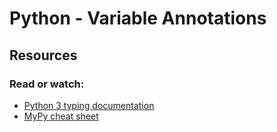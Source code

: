 # Python - Variable Annotations

## Resources

### Read or watch:

- [Python 3 typing documentation](https://intranet.aluswe.com/rltoken/HkhGh45geTWVPwYQtwZxuw)
- [MyPy cheat sheet](https://intranet.aluswe.com/rltoken/puu3jc5JT5rMI2B7EYdnXA)
